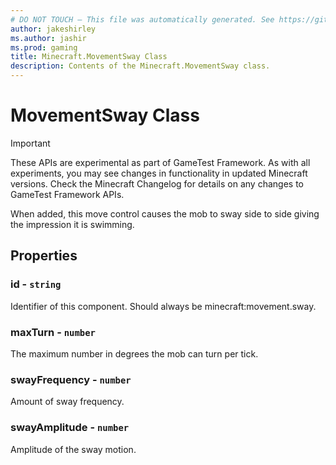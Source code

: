 ```yaml
---
# DO NOT TOUCH — This file was automatically generated. See https://github.com/Mojang/MinecraftScriptingApiDocsGenerator to modify descriptions, examples, etc.
author: jakeshirley
ms.author: jashir
ms.prod: gaming
title: Minecraft.MovementSway Class
description: Contents of the Minecraft.MovementSway class.
---
```

# MovementSway Class
>[!IMPORTANT]
>These APIs are experimental as part of GameTest Framework. As with all experiments, you may see changes in functionality in updated Minecraft versions. Check the Minecraft Changelog for details on any changes to GameTest Framework APIs.

When added, this move control causes the mob to sway side to side giving the impression it is swimming.

## Properties
### **id** - `string`
Identifier of this component. Should always be minecraft:movement.sway.


### **maxTurn** - `number`
The maximum number in degrees the mob can turn per tick.


### **swayFrequency** - `number`
Amount of sway frequency.


### **swayAmplitude** - `number`
Amplitude of the sway motion.



